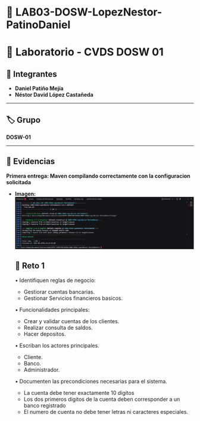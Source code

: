 # 🧩 LAB03-DOSW-LopezNestor-PatinoDaniel
# 📘 Laboratorio - CVDS DOSW 01  

## 👥 Integrantes  
- **Daniel Patiño Mejía**  
- **Néstor David López Castañeda**  

---

## 🏷️ Grupo  
**DOSW-01**  

---

## 📂 Evidencias  

**Primera entrega: Maven compilando correctamente con la configuracion solicitada**
- **Imagen:**  
  ![Caso de prueba](docs/images/capturaInicial.png)


  ## 📂 Reto 1

  •	Identifiquen reglas de negocio:

    - Gestiorar cuentas bancarias.
    - Gestionar Servicios financieros basicos.
    

  •	Funcionalidades principales:

    - Crear y validar cuentas de los clientes.
    - Realizar consulta de saldos.
    - Hacer depositos.

  •	Escriban los actores principales.
    - Cliente.
    - Banco.
    - Administrador.

  •	Documenten las precondiciones necesarias para el sistema.
    - La cuenta debe tener exactamente 10 digitos
    - Los dos primeros digitos de la cuenta deben corresponder a un banco registrado
    - El numero de cuenta no debe tener letras ni caracteres especiales.  




